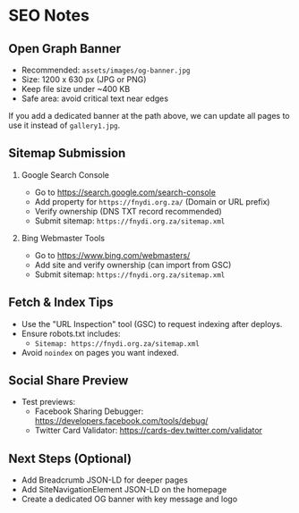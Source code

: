 # SEO Notes

## Open Graph Banner
- Recommended: `assets/images/og-banner.jpg`
- Size: 1200 x 630 px (JPG or PNG)
- Keep file size under ~400 KB
- Safe area: avoid critical text near edges

If you add a dedicated banner at the path above, we can update all pages to use it instead of `gallery1.jpg`.

## Sitemap Submission
1. Google Search Console
   - Go to https://search.google.com/search-console
   - Add property for `https://fnydi.org.za/` (Domain or URL prefix)
   - Verify ownership (DNS TXT record recommended)
   - Submit sitemap: `https://fnydi.org.za/sitemap.xml`

2. Bing Webmaster Tools
   - Go to https://www.bing.com/webmasters/
   - Add site and verify ownership (can import from GSC)
   - Submit sitemap: `https://fnydi.org.za/sitemap.xml`

## Fetch & Index Tips
- Use the "URL Inspection" tool (GSC) to request indexing after deploys.
- Ensure robots.txt includes:
  - `Sitemap: https://fnydi.org.za/sitemap.xml`
- Avoid `noindex` on pages you want indexed.

## Social Share Preview
- Test previews:
  - Facebook Sharing Debugger: https://developers.facebook.com/tools/debug/
  - Twitter Card Validator: https://cards-dev.twitter.com/validator

## Next Steps (Optional)
- Add Breadcrumb JSON-LD for deeper pages
- Add SiteNavigationElement JSON-LD on the homepage
- Create a dedicated OG banner with key message and logo
